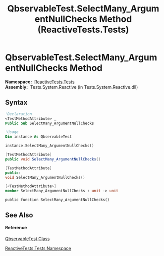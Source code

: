 ﻿---
title: QbservableTest.SelectMany_ArgumentNullChecks Method  (ReactiveTests.Tests)
TOCTitle: SelectMany_ArgumentNullChecks Method
ms:assetid: M:ReactiveTests.Tests.QbservableTest.SelectMany_ArgumentNullChecks
ms:mtpsurl: https://msdn.microsoft.com/en-us/library/reactivetests.tests.qbservabletest.selectmany_argumentnullchecks(v=VS.103)
ms:contentKeyID: 36619672
ms.date: 06/28/2011
mtps_version: v=VS.103
f1_keywords:
- ReactiveTests.Tests.QbservableTest.SelectMany_ArgumentNullChecks
dev_langs:
- CSharp
- JScript
- VB
- FSharp
- c++
---

# QbservableTest.SelectMany\_ArgumentNullChecks Method

**Namespace:**  [ReactiveTests.Tests](hh289046\(v=vs.103\).md)  
**Assembly:**  Tests.System.Reactive (in Tests.System.Reactive.dll)

## Syntax

``` vb
'Declaration
<TestMethodAttribute> _
Public Sub SelectMany_ArgumentNullChecks
```

``` vb
'Usage
Dim instance As QbservableTest

instance.SelectMany_ArgumentNullChecks()
```

``` csharp
[TestMethodAttribute]
public void SelectMany_ArgumentNullChecks()
```

``` c++
[TestMethodAttribute]
public:
void SelectMany_ArgumentNullChecks()
```

``` fsharp
[<TestMethodAttribute>]
member SelectMany_ArgumentNullChecks : unit -> unit 
```

``` jscript
public function SelectMany_ArgumentNullChecks()
```

## See Also

#### Reference

[QbservableTest Class](hh315250\(v=vs.103\).md)

[ReactiveTests.Tests Namespace](hh289046\(v=vs.103\).md)

